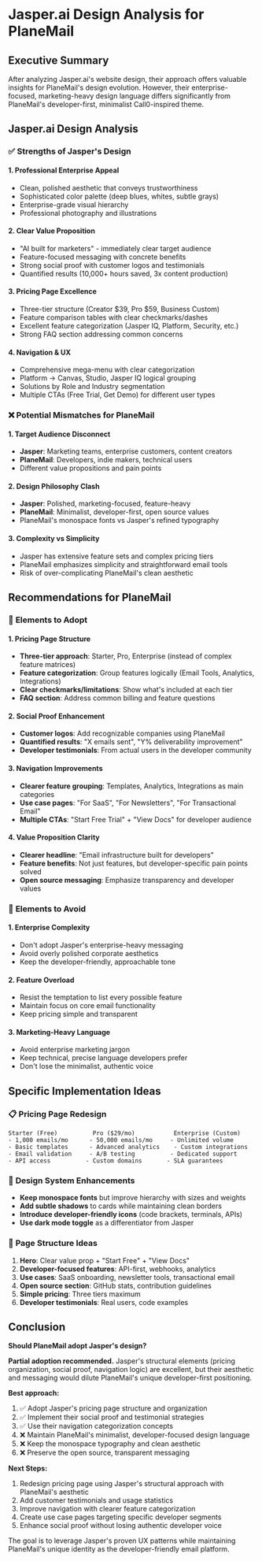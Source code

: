 # Jasper.ai Design Analysis for PlaneMail

## Executive Summary

After analyzing Jasper.ai's website design, their approach offers valuable insights for PlaneMail's design evolution. However, their enterprise-focused, marketing-heavy design language differs significantly from PlaneMail's developer-first, minimalist Call0-inspired theme.

## Jasper.ai Design Analysis

### ✅ **Strengths of Jasper's Design**

#### 1. **Professional Enterprise Appeal**
- Clean, polished aesthetic that conveys trustworthiness
- Sophisticated color palette (deep blues, whites, subtle grays)
- Enterprise-grade visual hierarchy
- Professional photography and illustrations

#### 2. **Clear Value Proposition**
- "AI built for marketers" - immediately clear target audience
- Feature-focused messaging with concrete benefits
- Strong social proof with customer logos and testimonials
- Quantified results (10,000+ hours saved, 3x content production)

#### 3. **Pricing Page Excellence**
- Three-tier structure (Creator $39, Pro $59, Business Custom)
- Feature comparison tables with clear checkmarks/dashes
- Excellent feature categorization (Jasper IQ, Platform, Security, etc.)
- Strong FAQ section addressing common concerns

#### 4. **Navigation & UX**
- Comprehensive mega-menu with clear categorization
- Platform → Canvas, Studio, Jasper IQ logical grouping
- Solutions by Role and Industry segmentation
- Multiple CTAs (Free Trial, Get Demo) for different user types

### ❌ **Potential Mismatches for PlaneMail**

#### 1. **Target Audience Disconnect**
- **Jasper**: Marketing teams, enterprise customers, content creators
- **PlaneMail**: Developers, indie makers, technical users
- Different value propositions and pain points

#### 2. **Design Philosophy Clash**
- **Jasper**: Polished, marketing-focused, feature-heavy
- **PlaneMail**: Minimalist, developer-first, open source values
- PlaneMail's monospace fonts vs Jasper's refined typography

#### 3. **Complexity vs Simplicity**
- Jasper has extensive feature sets and complex pricing tiers
- PlaneMail emphasizes simplicity and straightforward email tools
- Risk of over-complicating PlaneMail's clean aesthetic

## Recommendations for PlaneMail

### 🎯 **Elements to Adopt**

#### 1. **Pricing Page Structure**
- **Three-tier approach**: Starter, Pro, Enterprise (instead of complex feature matrices)
- **Feature categorization**: Group features logically (Email Tools, Analytics, Integrations)
- **Clear checkmarks/limitations**: Show what's included at each tier
- **FAQ section**: Address common billing and feature questions

#### 2. **Social Proof Enhancement**
- **Customer logos**: Add recognizable companies using PlaneMail
- **Quantified results**: "X emails sent", "Y% deliverability improvement"
- **Developer testimonials**: From actual users in the developer community

#### 3. **Navigation Improvements**
- **Clearer feature grouping**: Templates, Analytics, Integrations as main categories
- **Use case pages**: "For SaaS", "For Newsletters", "For Transactional Email"
- **Multiple CTAs**: "Start Free Trial" + "View Docs" for developer audience

#### 4. **Value Proposition Clarity**
- **Clearer headline**: "Email infrastructure built for developers"
- **Feature benefits**: Not just features, but developer-specific pain points solved
- **Open source messaging**: Emphasize transparency and developer values

### 🚫 **Elements to Avoid**

#### 1. **Enterprise Complexity**
- Don't adopt Jasper's enterprise-heavy messaging
- Avoid overly polished corporate aesthetics
- Keep the developer-friendly, approachable tone

#### 2. **Feature Overload**
- Resist the temptation to list every possible feature
- Maintain focus on core email functionality
- Keep pricing simple and transparent

#### 3. **Marketing-Heavy Language**
- Avoid enterprise marketing jargon
- Keep technical, precise language developers prefer
- Don't lose the minimalist, authentic voice

## Specific Implementation Ideas

### 📋 **Pricing Page Redesign**
```
Starter (Free)          Pro ($29/mo)           Enterprise (Custom)
- 1,000 emails/mo      - 50,000 emails/mo     - Unlimited volume
- Basic templates      - Advanced analytics    - Custom integrations
- Email validation     - A/B testing          - Dedicated support
- API access          - Custom domains       - SLA guarantees
```

### 🎨 **Design System Enhancements**
- **Keep monospace fonts** but improve hierarchy with sizes and weights
- **Add subtle shadows** to cards while maintaining clean borders
- **Introduce developer-friendly icons** (code brackets, terminals, APIs)
- **Use dark mode toggle** as a differentiator from Jasper

### 📱 **Page Structure Ideas**
1. **Hero**: Clear value prop + "Start Free" + "View Docs"
2. **Developer-focused features**: API-first, webhooks, analytics
3. **Use cases**: SaaS onboarding, newsletter tools, transactional email
4. **Open source section**: GitHub stats, contribution guidelines
5. **Simple pricing**: Three tiers maximum
6. **Developer testimonials**: Real users, code examples

## Conclusion

**Should PlaneMail adopt Jasper's design?** 

**Partial adoption recommended.** Jasper's structural elements (pricing organization, social proof, navigation logic) are excellent, but their aesthetic and messaging would dilute PlaneMail's unique developer-first positioning.

**Best approach:**
1. ✅ Adopt Jasper's pricing page structure and organization
2. ✅ Implement their social proof and testimonial strategies
3. ✅ Use their navigation categorization concepts
4. ❌ Maintain PlaneMail's minimalist, developer-focused design language
5. ❌ Keep the monospace typography and clean aesthetic
6. ❌ Preserve the open source, transparent messaging

**Next Steps:**
1. Redesign pricing page using Jasper's structural approach with PlaneMail's aesthetic
2. Add customer testimonials and usage statistics
3. Improve navigation with clearer feature categorization
4. Create use case pages targeting specific developer segments
5. Enhance social proof without losing authentic developer voice

The goal is to leverage Jasper's proven UX patterns while maintaining PlaneMail's unique identity as the developer-friendly email platform.
